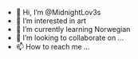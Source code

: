 - 👋 Hi, I’m @MidnightLov3s
- 👀 I’m interested in art
- 🌱 I’m currently learning Norwegian 
- 💞️ I’m looking to collaborate on ...
- 📫 How to reach me ...

<!---
MidnightLov3s/MidnightLov3s is a ✨ special ✨ repository because its `README.md` (this file) appears on your GitHub profile.
You can click the Preview link to take a look at your changes.
--->
